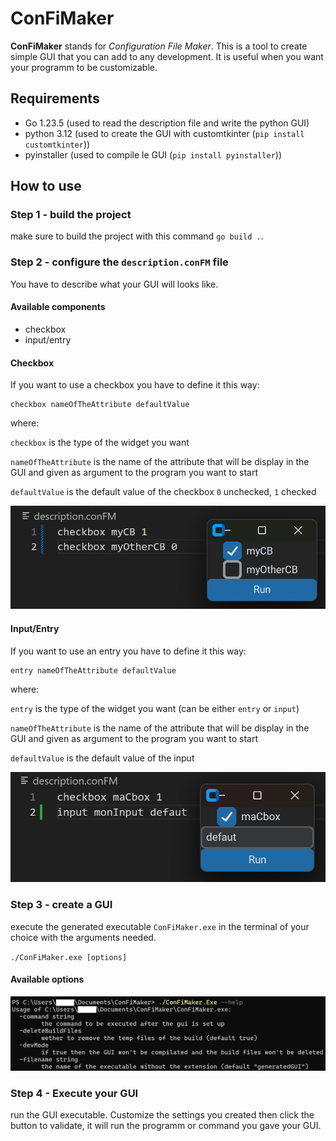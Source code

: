 # ConFiMaker

**ConFiMaker** stands for *Configuration File Maker*. This is a tool to create simple GUI that you can add to any development. It is useful when you want your programm to be customizable.

## Requirements

- Go 1.23.5 (used to read the description file and write the python GUI)
- python 3.12 (used to create the GUI with customtkinter (`pip install customtkinter`))
- pyinstaller (used to compile le GUI (`pip install pyinstaller`))

## How to use

### Step 1 - build the project

make sure to build the project with this command `go build .`.

### Step 2 - configure the `description.conFM` file

You have to describe what your GUI will looks like.

#### Available components

- checkbox
- input/entry

#### Checkbox

If you want to use a checkbox you have to define it this way:

    checkbox nameOfTheAttribute defaultValue

where:

`checkbox` is the type of the widget you want

`nameOfTheAttribute` is the name of the attribute that will be display in the GUI and given as argument to the program you want to start

`defaultValue` is the default value of the checkbox `0` unchecked, `1` checked

![example of checkbox definition](assets/checkboxDefinition.png)

#### Input/Entry

If you want to use an entry you have to define it this way:

    entry nameOfTheAttribute defaultValue

where:

`entry` is the type of the widget you want (can be either `entry` or `input`)

`nameOfTheAttribute` is the name of the attribute that will be display in the GUI and given as argument to the program you want to start

`defaultValue` is the default value of the input

![example of checkbox definition](assets/inputDefinition.png)

### Step 3 - create a GUI

execute the generated executable `ConFiMaker.exe` in the terminal of your choice with the arguments needed.

`./ConFiMaker.exe [options]`

#### Available options

![availableOptions](assets/availableOptions.png)

### Step 4 - Execute your GUI

run the GUI executable. Customize the settings you created then click the button to validate, it will run the programm or command you gave your GUI.
